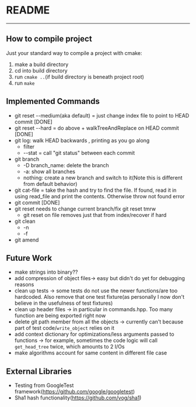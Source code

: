 # README
---

## How to compile project
Just your standard way to compile a project with cmake:
1. make a build directory
2. cd into build directory
3. run `cmake ..`(if build directory is beneath project root)
4. run `make`

## Implemented Commands
* git reset --medium(aka default) = just change index file to point to HEAD commit [DONE]
* git reset --hard = do above + walkTreeAndReplace on HEAD commit [DONE]
* git log: walk HEAD backwards , printing as you go along
    * filter 
    * --stat = call "git status" between each commit
* git branch
    * -D branch_name: delete the branch
    * -a: show all branches
    * nothing: create a new branch and switch to it(Note this is different from default behavior)
* git cat-file = take the hash and try to find the file. If found, read it in using read_file and print the contents. Otherwise throw not found error
* git commit [DONE]
* git reset needs to change current branch/fix git reset tmrw
    * git reset on file removes just that from index/recover if hard
* git clean
    * -n
    * -f
* git amend

   
## Future Work
* make strings into binary??
* add compression of object files-> easy but didn't do yet for debugging reasons
* clean up tests -> some tests do not use the newer functions/are too hardcoded.  Also remove that one test fixture(as personally I now don't believe in the usefulness of test fixtures)
* clean up header files -> in particular in commands.hpp. Too many function are being exported right now
* delete git path member from all the objects -> currently can't because part of test code/`write_object` relies on it
* add context dictionary for optimizations/less arguments passed to functions -> for example, sometimes the code logic will call `get_head_tree` twice, which amounts to 2 I/Os
* make algorithms account for same content in different file case


## External Libraries
* Testing from GoogleTest framework(https://github.com/google/googletest)
* Sha1 hash functionality(https://github.com/vog/sha1)
